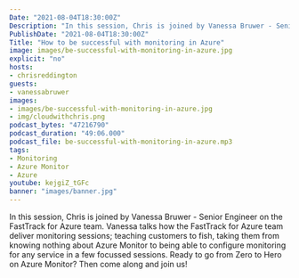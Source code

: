 ```yaml
---
Date: "2021-08-04T18:30:00Z"
Description: "In this session, Chris is joined by Vanessa Bruwer - Senior Engineer on the FastTrack for Azure team. Vanessa talks how the FastTrack for Azure team deliver monitoring sessions; teaching customers to fish, taking them from knowing nothing about Azure Monitor to being able to configure monitoring for any service in a few focussed sessions. Ready to go from Zero to Hero on Azure Monitor? Then come along and join us!"
PublishDate: "2021-08-04T18:30:00Z"
Title: "How to be successful with monitoring in Azure"
image: images/be-successful-with-monitoring-in-azure.jpg
explicit: "no"
hosts:
- chrisreddington
guests:
- vanessabruwer
images:
- images/be-successful-with-monitoring-in-azure.jpg
- img/cloudwithchris.png
podcast_bytes: "47216790"
podcast_duration: "49:06.000"
podcast_file: be-successful-with-monitoring-in-azure.mp3
tags:
- Monitoring
- Azure Monitor
- Azure
youtube: kejgiZ_tGFc
banner: "images/banner.jpg"
---
```

In this session, Chris is joined by Vanessa Bruwer - Senior Engineer on the FastTrack for Azure team. Vanessa talks how the FastTrack for Azure team deliver monitoring sessions; teaching customers to fish, taking them from knowing nothing about Azure Monitor to being able to configure monitoring for any service in a few focussed sessions. Ready to go from Zero to Hero on Azure Monitor? Then come along and join us!
